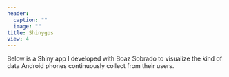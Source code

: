 ```yaml
---
header:
  caption: ""
  image: ""
title: Shinygps
view: 4
---
```


 Below is a Shiny app I developed with Boaz Sobrado to visualize the kind of data Android phones continuously collect from their users.